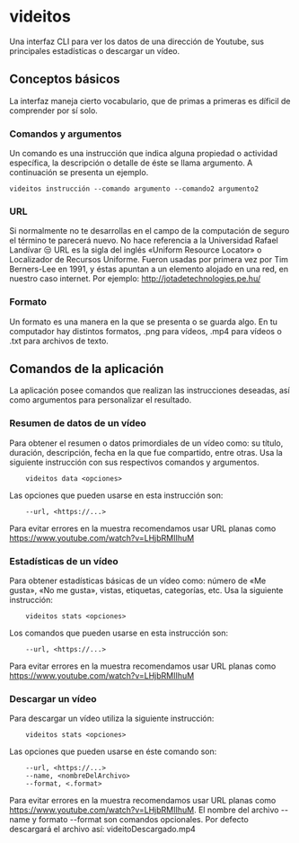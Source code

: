 # videitos

Una interfaz CLI para ver los datos de una dirección de Youtube, sus principales estadísticas o descargar un vídeo.

## Conceptos básicos

La interfaz maneja cierto vocabulario, que de primas a primeras es díficil de comprender por sí solo.  

### Comandos y argumentos

Un comando es una instrucción que indica alguna propiedad o actividad específica, la descripción o detalle de éste se llama argumento. A continuación se presenta un ejemplo.

```
videitos instrucción --comando argumento --comando2 argumento2
```

### URL

Si normalmente no te desarrollas en el campo de la computación de seguro el término te parecerá nuevo. No hace referencia a la Universidad Rafael Landívar :unamused: URL es la sigla del inglés «Uniform Resource Locator» o Localizador de Recursos Uniforme. Fueron usadas por primera vez por Tim Berners-Lee en 1991, y éstas apuntan a un elemento alojado en una red, en nuestro caso internet. Por ejemplo: http://jotadetechnologies.pe.hu/
 
### Formato

Un formato es una manera en la que se presenta o se guarda algo. En tu computador hay distintos formatos, .png para vídeos, .mp4 para vídeos o .txt para archivos de texto.  

 
## Comandos de la aplicación

La aplicación posee comandos que realizan las instrucciones deseadas, así como argumentos para personalizar el resultado.

### Resumen de datos de un vídeo

Para obtener el resumen o datos primordiales de un vídeo como: su título, duración, descripción, fecha en la que fue compartido, entre otras. Usa la siguiente instrucción con sus respectivos comandos y argumentos.

```
	videitos data <opciones>
```
Las opciones que pueden usarse en esta instrucción son:

```
    --url, <https://...> 
```
Para evitar errores en la muestra recomendamos usar URL planas como https://www.youtube.com/watch?v=LHjbRMIIhuM

### Estadísticas de un vídeo

Para obtener estadísticas básicas de un vídeo como: número de «Me gusta», «No me gusta», vistas, etiquetas, categorías, etc. Usa la siguiente instrucción:

```
	videitos stats <opciones>
```
Los comandos que pueden usarse en esta instrucción son:

```
    --url, <https://...> 
```
Para evitar errores en la muestra recomendamos usar URL planas como https://www.youtube.com/watch?v=LHjbRMIIhuM

### Descargar un vídeo

Para descargar un vídeo utiliza la siguiente instrucción:

```
	videitos stats <opciones>
```
Las opciones que pueden usarse en éste comando son:

```
    --url, <https://...>
	--name, <nombreDelArchivo> 
	--format, <.format> 
```
Para evitar errores en la muestra recomendamos usar URL planas como https://www.youtube.com/watch?v=LHjbRMIIhuM. El nombre del archivo --name y formato --format son comandos opcionales. Por defecto descargará el archivo así: videitoDescargado.mp4 


